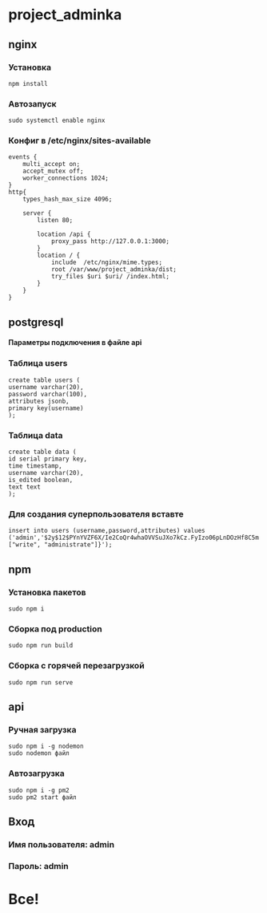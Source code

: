# project_adminka

## nginx

### Установка

```
npm install
```

### Автозапуск

```
sudo systemctl enable nginx
```

### Конфиг в /etc/nginx/sites-available

```
events {
    multi_accept on;
    accept_mutex off;
    worker_connections 1024;
}
http{
    types_hash_max_size 4096;

    server {
        listen 80;

        location /api {
            proxy_pass http://127.0.0.1:3000;
        }
        location / {
            include  /etc/nginx/mime.types;
            root /var/www/project_adminka/dist;
            try_files $uri $uri/ /index.html;
        }
    }
}
```
## postgresql

#### Параметры подключения в файле api

### Таблица users
```
create table users (
username varchar(20),
password varchar(100),
attributes jsonb,
primary key(username)
);
```
### Таблица data
```
create table data (
id serial primary key,
time timestamp,
username varchar(20),
is_edited boolean,
text text
);
```
### Для создания суперпользователя вставте
```
insert into users (username,password,attributes) values ('admin','$2y$12$PYnYVZF6X/Ie2CoQr4whaOVVSuJXo7kCz.FyIzo06pLnDOzHf8C5m','{"permissions": ["write", "administrate"]}'); 
```
## npm

### Установка пакетов
```
sudo npm i
```
### Сборка под production
```
sudo npm run build
```
### Сборка с горячей перезагрузкой
```
sudo npm run serve
```

## api

### Ручная загрузка
```
sudo npm i -g nodemon
sudo nodemon файл
```
### Автозагрузка
```
sudo npm i -g pm2
sudo pm2 start файл
```
## Вход

### Имя пользователя: admin
### Пароль: admin

# Все!
